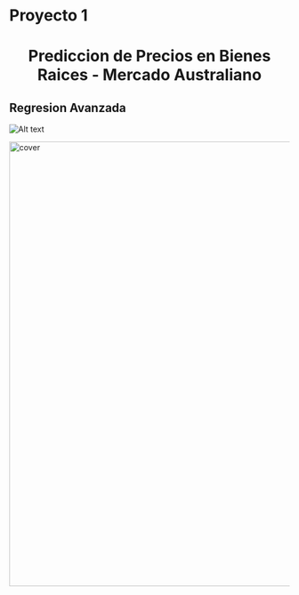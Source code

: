 # Proyecto 1
# <center> Prediccion de Precios en Bienes Raices - Mercado Australiano 
## Regresion Avanzada

![Alt text](https://iexpats.wpenginepowered.com/wp-content/uploads/2016/12/house-prices.avif)

<img src="https://iexpats.wpenginepowered.com/wp-content/uploads/2016/12/house-prices.avif" alt="cover" width="800" align="center"/>
